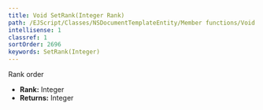 ```yaml
---
title: Void SetRank(Integer Rank)
path: /EJScript/Classes/NSDocumentTemplateEntity/Member functions/Void SetRank(Integer p_0)
intellisense: 1
classref: 1
sortOrder: 2696
keywords: SetRank(Integer)
---
```



Rank order



* **Rank:** Integer
* **Returns:** Integer


